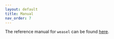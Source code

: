 ```yaml
---
layout: default
title: Manual
nav_order: 7
---
```


The reference manual for `weasel` can be found [here](https://qib-sheffield.github.io/WEASEL/).
